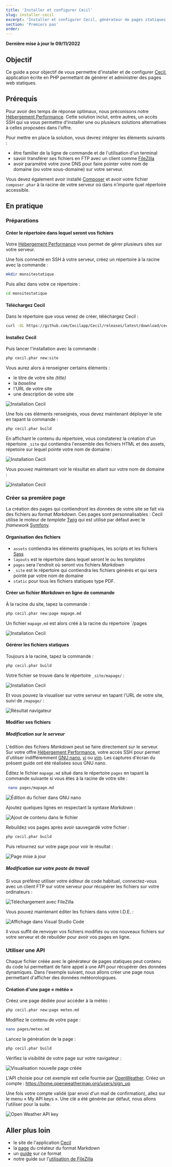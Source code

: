 ```yaml
---
title: 'Installer et configurer Cecil'
slug: installer-cecil
excerpt: 'Installer et configurer Cecil, générateur de pages statiques'
section: 'Premiers pas'
order: 
---
```


**Dernière mise à jour le 09/11/2022**

## Objectif

Ce guide a pour objectif de vous permettre d'installer et de configurer [Cecil](https://cecil.app/), application écrite en PHP permettant de générer et administrer des pages web statiques.

## Prérequis

Pour avoir des temps de réponse optimaux, nous préconisons notre [Hébergement Performance](https://www.ovhcloud.com/fr/web-hosting/performance-offer/). Cette solution inclut, entre autres, un accès SSH qui va vous permettre d'installer une ou plusieurs solutions alternatives à celles proposées dans l'offre.

Pour mettre en place la solution, vous devrez intégrer les éléments suivants :
- être familier de la ligne de commande et de l'utilisation d'un terminal
- savoir transférer ses fichiers en FTP avec un client comme [FileZilla](https://docs.ovh.com/fr/hosting/mutualise-guide-utilisation-filezilla/)
- avoir paramétré votre zone DNS pour faire pointer votre nom de domaine (ou votre sous-domaine) sur votre serveur.

Vous devez également avoir installé [Composer](https://getcomposer.org/) et avoir votre fichier `composer.phar` à la racine de votre serveur où dans n'importe quel répertoire accessible.

## En pratique

### Préparations

#### Créer le répertoire dans lequel seront vos fichiers

Votre [Hébergement Performance](https://www.ovhcloud.com/fr/web-hosting/performance-offer/) vous permet de gérer plusieurs sites sur votre serveur.

Une fois connecté en SSH à votre serveur, créez un répertoire à la racine avec la commande :
```sh
mkdir monsitestatique
```

Puis allez dans votre ce répertoire :
```sh
cd monsitestatique
```

#### Téléchargez Cecil

Dans le répertoire que vous venez de créer, téléchargez Cecil :

```sh
curl -OL https://github.com/Cecilapp/Cecil/releases/latest/download/cecil.phar
```

#### Installez Cecil

Puis lancer l'installation avec la commande :
```sh
php cecil.phar new:site
```

Vous aurez alors à renseigner certains éléments :
- le titre de votre site _(title)_
- la _baseline_
- l'URL de votre site
- une description de votre site

![Installation Cecil](images/static_website_installation_cecil%5B1%5D.png)

Une fois ces éléments renseignés, vous devez maintenant déployer le site en tapant la commande :
```sh
php cecil.phar build
```

En affichant le contenu du répertoire, vous constaterez la création d'un répertoire `_site` qui contiendra l'ensemble des fichiers HTML et des assets, répetoire sur lequel pointe votre nom de domaine :

![Installation Cecil](images/static_website_installation_cecil%5B2%5D.png)

Vous pouvez maintenant voir le résultat en allant sur votre nom de domaine :

![Installation Cecil](images/static_website_installation_cecil%5B3%5D.png)

### Créer sa première page

La création des pages qui contiendront les données de votre site se fait via des fichiers au format _Markdown_. Ces pages sont personnalisables : Cecil utilise le moteur de _template_ [Twig](https://twig.symfony.com/) qui est utilisé par défaut avec le _framework_ [Symfony](https://symfony.com/).

#### Organisation des fichiers

- `assets` contiendra les éléments graphiques, les scripts et les fichiers [Sass](https://sass-lang.com/)
- `layouts` est le répertoire dans lequel seront le ou les _templates_
- `pages` sera l'endroit où seront vos fichiers _Markdown_
- `_site` est le répertoire qui contiendra les fichiers générés et qui sera pointé par votre nom de domaine
- `static` pour tous les fichiers statiques type PDF.

#### Créer un fichier _Markdown_ en ligne de commande

À la racine du site, tapez la commande :

```sh
php cecil.phar new:page mapage.md
```

Un fichier `mapage.md` est alors créé à la racine du répertoire `/pages

![Installation Cecil](images/static_website_installation_cecil%5B4%5D.png)

#### Gérérer les fichiers statiques

Toujours à la racine, tapez la commande :

```sh
php cecil.phar build
```

Votre fichier se trouve dans le répertoire `_site/mapage/` :

![Installation Cecil](images/static_website_installation_cecil%5B5%5D.png)

Et vous pouvez la visualiser sur votre serveur en tapant l'URL de votre site, suivi de `/mapage/` :

![Résultat navigateur](images/static_website_installation_cecil%5B6%5D.png)

#### Modifier ses fichiers

##### **Modification sur le serveur**

L'édition des fichiers _Markdown_ peut se faire directement sur le serveur. Sur votre offre [Hébergement Performance](https://www.ovhcloud.com/fr/web-hosting/performance-offer/), votre accès SSH pour permet d'utiliser indifféremment [GNU nano](https://nano-editor.org/), [vi](https://ex-vi.sourceforge.net/l) ou [vim](https://www.vim.org/).
Les captures d'écran du présent guide ont été réalisées sous GNU nano.

Éditez le fichier `mapage.md` situé dans le répertoire `pages` en tapant la commande suivante si vous êtes à la racine de votre site :

```sh
 nano pages/mapage.md
```

![Édition du fichier dans GNU nano](images/static_website_installation_cecil%5B7%5D.png)

Ajoutez quelques lignes en respectant la syntaxe _Markdown_ :

![Ajout de contenu dans le fichier](images/static_website_installation_cecil%5B8%5D.png)

Rebuildez vos pages après avoir sauvegardé votre fichier :

```sh
php cecil.phar build
```

Puis retournez sur votre page pour voir le résultat :

![Page mise à jour](images/static_website_installation_cecil%5B9%5D.png)

##### **Modification sur votre poste de travail**

Si vous préférez utiliser votre éditeur de code habituel, connectez-vous avec un client FTP sur votre serveur pour récupérer les fichiers sur votre ordinateurs :

![Téléchargement avec FileZilla](images/static_website_installation_cecil%5B10%5D.png)

Vous pouvez maintenant éditer les fichiers dans votre I.D.E. :

![Affichage dans Visual Studio Code](images/static_website_installation_cecil%5B11%5D.png)

Il vous suffit de renvoyer vos fichiers modifiés ou vos nouveaux fichiers sur votre serveur et de rebuilder pour avoir vos pages en ligne.

### Utiliser une API

Chaque fichier créée avec le générateur de pages statiques peut contenu du code lui permettant de faire appel à une API pour récupérer des données dynamiques. Dans l'exemple suivant, nous allons créer une page nous permettant d'afficher des données météorologiques.

#### Création d'une page « météo »

Créez une page dédiée pour accéder à la météo :

```sh
php cecil.phar new:page meteo.md
```

Modifiez le contenu de votre page :

```sh
nano pages/meteo.md
```

Lancez la génération de la page :

```sh
php cecil.phar build
```

Vérifiez la visibilité de votre page sur votre navigateur :

![Visualisation nouvelle page créée](images/static_website_installation_cecil%5B12%5D.png)

L'API choisie pour cet exemple est celle fournie par [OpenWeather](https://openweathermap.org/). 
Créez un compte : https://home.openweathermap.org/users/sign_up

Une fois votre compte validé (par envoi d'un mail de confirmation), allez sur le menu « My API keys ». Une clé a été générée par défaut, nous allons l'utiliser pour la suite.

![Open Weather API key](images/static_website_installation_cecil%5B13%5D.png)

## Aller plus loin

- le site de l'application [Cecil](https://cecil.app/)
- la [page](https://daringfireball.net/projects/markdown/) du créateur du format Markdown
- un [guide](https://www.markdownguide.org/) sur ce format
- notre guide sur l'[utilisation de FileZilla](https://docs.ovh.com/fr/hosting/mutualise-guide-utilisation-filezilla/)